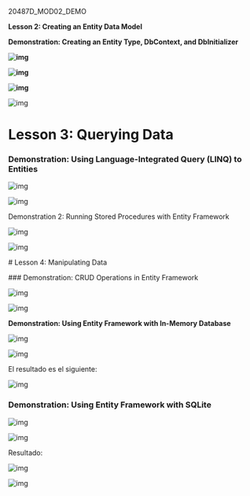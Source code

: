 20487D_MOD02_DEMO

**Lesson 2: Creating an Entity Data Model**

**Demonstration: Creating an Entity Type, DbContext, and DbInitializer**

 

**![img](file:///C:/Users/josev/AppData/Local/Temp/msohtmlclip1/01/clip_image002.png)**

 

**![img](file:///C:/Users/josev/AppData/Local/Temp/msohtmlclip1/01/clip_image004.png)**

**![img](file:///C:/Users/josev/AppData/Local/Temp/msohtmlclip1/01/clip_image006.png)**

![img](file:///C:/Users/josev/AppData/Local/Temp/msohtmlclip1/01/clip_image008.png)

 

 

# Lesson 3: Querying Data

### Demonstration: Using Language-Integrated Query (LINQ) to Entities

 

![img](file:///C:/Users/josev/AppData/Local/Temp/msohtmlclip1/01/clip_image010.png)

 

![img](file:///C:/Users/josev/AppData/Local/Temp/msohtmlclip1/01/clip_image012.png)

 

Demonstration 2: Running Stored Procedures with Entity Framework

![img](file:///C:/Users/josev/AppData/Local/Temp/msohtmlclip1/01/clip_image014.png)

![img](file:///C:/Users/josev/AppData/Local/Temp/msohtmlclip1/01/clip_image016.png)

 

 

 

\# Lesson 4: Manipulating Data

\### Demonstration: CRUD Operations in Entity Framework

 

![img](file:///C:/Users/josev/AppData/Local/Temp/msohtmlclip1/01/clip_image018.png)

 

![img](file:///C:/Users/josev/AppData/Local/Temp/msohtmlclip1/01/clip_image020.png)

 

**Demonstration: Using Entity Framework with In-Memory Database**

 

![img](file:///C:/Users/josev/AppData/Local/Temp/msohtmlclip1/01/clip_image022.png)

 

 

![img](file:///C:/Users/josev/AppData/Local/Temp/msohtmlclip1/01/clip_image024.png)

 

El resultado es el siguiente:

![img](file:///C:/Users/josev/AppData/Local/Temp/msohtmlclip1/01/clip_image026.png)

 

 

### Demonstration: Using Entity Framework with SQLite

![img](file:///C:/Users/josev/AppData/Local/Temp/msohtmlclip1/01/clip_image028.png)

![img](file:///C:/Users/josev/AppData/Local/Temp/msohtmlclip1/01/clip_image030.png)

 

Resultado:

 

![img](file:///C:/Users/josev/AppData/Local/Temp/msohtmlclip1/01/clip_image032.png)

 

![img](file:///C:/Users/josev/AppData/Local/Temp/msohtmlclip1/01/clip_image034.png)

 

 

 

 

 

 

 

 

 